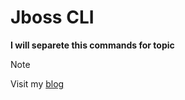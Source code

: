 # Jboss CLI

**I will separete this commands for topic**

> [!NOTE]
> Visit my [blog](http://blog.isweluiz.com.br) 